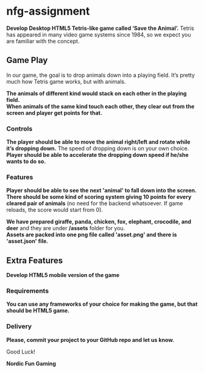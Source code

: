 # nfg-assignment
**Develop Desktop HTML5 Tetris-like game called ‘Save the Animal’.** Tetris has appeared in many video game systems since 1984, so we expect you are familiar with the concept.

## Game Play
In our game, the goal is to drop animals down into a playing field. It’s pretty much how Tetris game works, but with animals.

**The animals of different kind would stack on each other in the playing field.**  
**When animals of the same kind touch each other, they clear out from the screen and player get points for that.**

### Controls
**The player should be able to move the animal right/left and rotate while it’s dropping down.** The speed of dropping down is on your own choice. **Player should be able to accelerate the dropping down speed if he/she wants to do so.**

### Features
**Player should be able to see the next 'animal' to fall down into the screen.**  
**There should be some kind of scoring system giving 10 points for every cleared pair of animals** (no need for the backend whatsoever. If game reloads, the score would start from 0).

**We have prepared giraffe, panda, chicken, fox, elephant, crocodile, and deer** and they are under **/assets** folder for you.  
**Assets are packed into one png file called 'asset.png' and there is 'asset.json' file.**

## Extra Features
**Develop HTML5 mobile version of the game**

### Requirements
**You can use any frameworks of your choice for making the game, but that should be HTML5 game.**

### Delivery
**Please, commit your project to your GitHub repo and let us know.**

Good Luck!

**Nordic Fun Gaming**  
